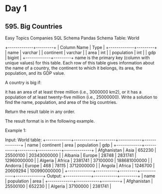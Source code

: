 # Day 1

## 595. Big Countries

Easy
Topics
Companies
SQL Schema
Pandas Schema
Table: World

+-------------+---------+
| Column Name | Type |
+-------------+---------+
| name | varchar |
| continent | varchar |
| area | int |
| population | int |
| gdp | bigint |
+-------------+---------+
name is the primary key (column with unique values) for this table.
Each row of this table gives information about the name of a country, the continent to which it belongs, its area, the population, and its GDP value.

A country is big if:

it has an area of at least three million (i.e., 3000000 km2), or
it has a population of at least twenty-five million (i.e., 25000000).
Write a solution to find the name, population, and area of the big countries.

Return the result table in any order.

The result format is in the following example.

Example 1:

Input:
World table:
+-------------+-----------+---------+------------+--------------+
| name | continent | area | population | gdp |
+-------------+-----------+---------+------------+--------------+
| Afghanistan | Asia | 652230 | 25500100 | 20343000000 |
| Albania | Europe | 28748 | 2831741 | 12960000000 |
| Algeria | Africa | 2381741 | 37100000 | 188681000000 |
| Andorra | Europe | 468 | 78115 | 3712000000 |
| Angola | Africa | 1246700 | 20609294 | 100990000000 |
+-------------+-----------+---------+------------+--------------+
Output:
+-------------+------------+---------+
| name | population | area |
+-------------+------------+---------+
| Afghanistan | 25500100 | 652230 |
| Algeria | 37100000 | 2381741 |
